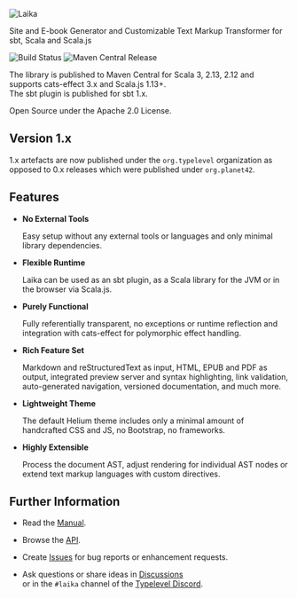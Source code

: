 
![Laika](docs/src/img/site/laika-dog@1.5x.png)

Site and E-book Generator and Customizable Text Markup Transformer for sbt, Scala and Scala.js

![Build Status](https://github.com/typelevel/Laika/actions/workflows/ci.yml/badge.svg)
![Maven Central Release](https://img.shields.io/maven-central/v/org.typelevel/laika-core_2.12.svg)


The library is published to Maven Central for Scala 3, 2.13, 2.12 and supports cats-effect 3.x and Scala.js 1.13+.  
The sbt plugin is published for sbt 1.x.

Open Source under the Apache 2.0 License.


Version 1.x
-----------

1.x artefacts are now published under the `org.typelevel` organization as opposed to 0.x releases which were published under `org.planet42`.


Features
--------

* **No External Tools**

  Easy setup without any external tools or languages and only minimal library dependencies.
  
* **Flexible Runtime**

  Laika can be used as an sbt plugin, as a Scala library for the JVM or in the browser via Scala.js.
  
* **Purely Functional**

  Fully referentially transparent, no exceptions or runtime reflection and integration 
  with cats-effect for polymorphic effect handling.
  
* **Rich Feature Set**

  Markdown and reStructuredText as input, HTML, EPUB and PDF as output, integrated preview server and syntax highlighting, 
  link validation, auto-generated navigation, versioned documentation, and much more.
  
* **Lightweight Theme**

  The default Helium theme includes only a minimal amount of handcrafted CSS and JS, no Bootstrap, no frameworks.

* **Highly Extensible**

  Process the document AST, adjust rendering for individual AST nodes 
  or extend text markup languages with custom directives.
  

Further Information
-------------------

* Read the [Manual].

* Browse the [API].

* Create [Issues] for bug reports or enhancement requests.

* Ask questions or share ideas in [Discussions]  
  or in the `#laika` channel of the [Typelevel Discord].


[Manual]: https://typelevel.org/Laika/
[API]: https://javadoc.io/doc/org.typelevel/laika-docs_2.12/latest/laika/index.html
[Issues]: https://github.com/typelevel/Laika/issues
[Discussions]: https://github.com/typelevel/Laika/discussions
[Typelevel Discord]: https://discord.gg/XF3CXcMzqD